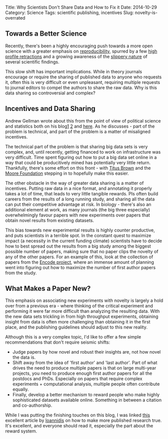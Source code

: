 Title: Why Scientists Don't Share Data and How to Fix it
Date: 2014-10-29
Category: Science
Tags: scientific publishing, incentives
Slug: novelty-is-overrated

Towards a Better Science
------------------------
Recently, there's been a highly encouraging push towards a more open science with a greater emphasis on [reproducibility](http://www.nature.com/nature/focus/reproducibility/), spurred by a few [high profile retractions](http://retractionwatch.com/2014/09/11/potentially-groundbreaking-highly-provocative-nature-stap-cell-peer-reviews-published/) and a growing awareness of the [slippery nature](http://www.economist.com/news/briefing/21588057-scientists-think-science-self-correcting-alarming-degree-it-not-trouble) of several scientific findings.

This slow shift has important implications.  While in theory journals encourage or require the sharing of published data to anyone who requests it, often this is very difficult or even unpleasant, requiring multiple requests to journal editors to compel the authors to share the raw data.  Why is this data sharing so controversial and complex?

Incentives and Data Sharing
---------------------------
Andrew Gellman wrote about this from the point of view of political science and statistics both on his blog[1](http://andrewgelman.com/2012/08/07/whats-stoppin-people-from-sharin-data-and-code/) [2](http://themonkeycage.org/2012/08/03/things-that-arent-prisoners-dilemmas-part-2/) and [here](http://www.stat.columbia.edu/~gelman/research/published/ChanceEthics1.pdf).  As he discusses - part of the problem is technical, and part of the problem is a matter of misaligned incentives.

The technical part of the problem is that sharing big data sets is very complex, and, until recently, getting financed to work on infrastructure was very difficult.  Time spent figuring out how to put a big data set online in a way that could be producitively mined has potentially very little return.  Thankfully, there's some effort on this front - with [Titus Brown](http://ivory.idyll.org/blog/2014-moore-ddd-stmt-of-work.html) and the [Moore Foundation](http://www.moore.org/programs/science/data-driven-discovery) stepping in to hopefully make this easier.

The other obstacle in the way of greater data sharing is a matter of incentives.  Putting raw data in a nice format, and annotating it properly takes a lot of time, that leads to very little tangible rewards.  PIs often build careers from the results of a long running study, and sharing all the data can put their competitive advantage at risk.  In biology - there's also an additional element at work, as many journals (the big three especially) overwhelmingly favour papers with new experiments over papers that obtain novel results from existing datasets.

This bias towards new experimental results is highly counter productive, and puts scientists in a terrible spot.  In the constant quest to maximize impact (a necessity in the current funding climate) scientists have to decide how to best spread out the results from a big study among the biggest possible number of papers, making sure that no paper clips the novelty of any of the other papers.  For an example of this, look at the collection of papers from the [Encode project](http://www.genome.gov/encode/), where an immense amount of planning went into figuring out how to maximize the number of first author papers from the study.

What Makes a Paper New?
-----------------------
This emphasis on associating new experiments with novelty is largely a hold over from a previous era - where thinking of the critical experiment and performing it were far more difficult than analyzing the resulting data.  With the new data sets trickling in from high throughput experiments, obtaining insight from data is often more challenging than obtaining it in the first place, and the publishing guidelines should adjust to this new reality.

Although this is a very complex topic, I'd like to offer a few simple recommendations that don't require seismic shifts:

- Judge papers by how novel and robust their insights are, not how novel the data is.
- Shift away from the idea of 'first author' and 'last author'.  Part of what drives the need to produce multiple papers is that on large multi-year projects, you need to produce enough first author papers for all the postdocs and PhDs.  Especially on papers that require complex experiments + computational analysis, multiple people often contribute equally.
- Finally, develop a better mechanism to reward people who make highly sophisticated datasets available online.  Something in between a citation and co-authorship.

While I was putting the finishing touches on this blog, I was linked [this](http://www.plosmedicine.org/article/info%3Adoi%2F10.1371%2Fjournal.pmed.1001747) excellent article by [Ioannidis](https://med.stanford.edu/profiles/john-ioannidis) on how to make more published research true.  It's excellent, and everyone should read it, especially the part about the reward system.

